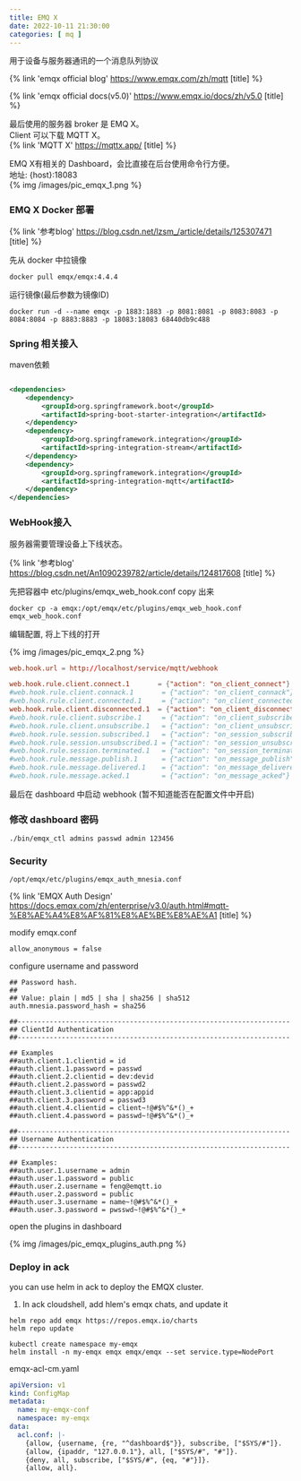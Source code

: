 ```yaml
---
title: EMQ X
date: 2022-10-11 21:30:00
categories: [ mq ]
---
```


用于设备与服务器通讯的一个消息队列协议

{% link 'emqx official blog' https://www.emqx.com/zh/mqtt [title] %}

{% link 'emqx official docs(v5.0)' https://www.emqx.io/docs/zh/v5.0 [title] %}


<!-- more -->

最后使用的服务器 broker 是 EMQ X。    
Client 可以下载 MQTT X。  
{% link 'MQTT X' https://mqttx.app/ [title] %}

EMQ X有相关的 Dashboard，会比直接在后台使用命令行方便。  
地址: {host}:18083  
{% img /images/pic_emqx_1.png %}

### EMQ X Docker 部署

{% link '参考blog' https://blog.csdn.net/lzsm_/article/details/125307471 [title] %}

先从 docker 中拉镜像

```shell
docker pull emqx/emqx:4.4.4
```

运行镜像(最后参数为镜像ID)

```shell
docker run -d --name emqx -p 1883:1883 -p 8081:8081 -p 8083:8083 -p 8084:8084 -p 8883:8883 -p 18083:18083 68440db9c488
```

### Spring 相关接入

maven依赖

```xml

<dependencies>
    <dependency>
        <groupId>org.springframework.boot</groupId>
        <artifactId>spring-boot-starter-integration</artifactId>
    </dependency>
    <dependency>
        <groupId>org.springframework.integration</groupId>
        <artifactId>spring-integration-stream</artifactId>
    </dependency>
    <dependency>
        <groupId>org.springframework.integration</groupId>
        <artifactId>spring-integration-mqtt</artifactId>
    </dependency>
</dependencies>
```

### WebHook接入

服务器需要管理设备上下线状态。

{% link '参考blog' https://blog.csdn.net/An1090239782/article/details/124817608 [title] %}

先把容器中 etc/plugins/emqx_web_hook.conf copy 出来

```shell
docker cp -a emqx:/opt/emqx/etc/plugins/emqx_web_hook.conf emqx_web_hook.conf
```

编辑配置, 将上下线的打开

{% img /images/pic_emqx_2.png %}

```conf
web.hook.url = http://localhost/service/mqtt/webhook

web.hook.rule.client.connect.1       = {"action": "on_client_connect"}
#web.hook.rule.client.connack.1       = {"action": "on_client_connack"}
#web.hook.rule.client.connected.1     = {"action": "on_client_connected"}
web.hook.rule.client.disconnected.1  = {"action": "on_client_disconnected"}
#web.hook.rule.client.subscribe.1     = {"action": "on_client_subscribe"}
#web.hook.rule.client.unsubscribe.1   = {"action": "on_client_unsubscribe"}
#web.hook.rule.session.subscribed.1   = {"action": "on_session_subscribed"}
#web.hook.rule.session.unsubscribed.1 = {"action": "on_session_unsubscribed"}
#web.hook.rule.session.terminated.1   = {"action": "on_session_terminated"}
#web.hook.rule.message.publish.1      = {"action": "on_message_publish"}
#web.hook.rule.message.delivered.1    = {"action": "on_message_delivered"}
#web.hook.rule.message.acked.1        = {"action": "on_message_acked"}

```

最后在 dashboard 中启动 webhook (暂不知道能否在配置文件中开启)

### 修改 dashboard 密码

```shell
./bin/emqx_ctl admins passwd admin 123456
```

### Security

```shell
/opt/emqx/etc/plugins/emqx_auth_mnesia.conf
```

{% link 'EMQX Auth
Design' https://docs.emqx.com/zh/enterprise/v3.0/auth.html#mqtt-%E8%AE%A4%E8%AF%81%E8%AE%BE%E8%AE%A1 [title] %}

modify emqx.conf

```txt
allow_anonymous = false
```

configure username and password

```text
## Password hash.
##
## Value: plain | md5 | sha | sha256 | sha512
auth.mnesia.password_hash = sha256

##--------------------------------------------------------------------
## ClientId Authentication
##--------------------------------------------------------------------

## Examples
##auth.client.1.clientid = id
##auth.client.1.password = passwd
##auth.client.2.clientid = dev:devid
##auth.client.2.password = passwd2
##auth.client.3.clientid = app:appid
##auth.client.3.password = passwd3
##auth.client.4.clientid = client~!@#$%^&*()_+
##auth.client.4.password = passwd~!@#$%^&*()_+

##--------------------------------------------------------------------
## Username Authentication
##--------------------------------------------------------------------

## Examples:
##auth.user.1.username = admin
##auth.user.1.password = public
##auth.user.2.username = feng@emqtt.io
##auth.user.2.password = public
##auth.user.3.username = name~!@#$%^&*()_+
##auth.user.3.password = pwsswd~!@#$%^&*()_+
```

open the plugins in dashboard

{% img /images/pic_emqx_plugins_auth.png %}

### Deploy in ack

you can use helm in ack to deploy the EMQX cluster.

1. In ack cloudshell, add hlem's emqx chats, and update it

```shell
helm repo add emqx https://repos.emqx.io/charts
helm repo update
```

```shell
kubectl create namespace my-emqx
helm install -n my-emqx emqx emqx/emqx --set service.type=NodePort
```

emqx-acl-cm.yaml

```yaml
apiVersion: v1
kind: ConfigMap
metadata:
  name: my-emqx-conf
  namespace: my-emqx
data:
  acl.conf: |-
    {allow, {username, {re, "^dashboard$"}}, subscribe, ["$SYS/#"]}.
    {allow, {ipaddr, "127.0.0.1"}, all, ["$SYS/#", "#"]}.
    {deny, all, subscribe, ["$SYS/#", {eq, "#"}]}.
    {allow, all}.
```